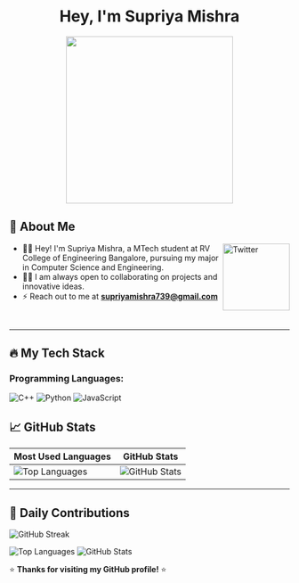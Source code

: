 
<h1 align="center">Hey, I'm Supriya Mishra</h1>

<p align="center">
<img src="https://octodex.github.com/images/daftpunktocat-thomas.gif" width="300"/>
</p>

## :wave: About Me

<a href="https://www.linkedin.com/in/supriya-mishra-3a2bb5356/" target="_blank"><img src="https://cdn2.iconfinder.com/data/icons/social-media-2199/64/social_media_isometric_14-linkedin-512.png" height="120px" width="120px" alt="Twitter" align="right"></a>

- 👩‍🎓 Hey! I'm Supriya Mishra, a MTech student at RV College of Engineering Bangalore, pursuing my major in Computer Science and Engineering.
- 👩‍💻 I am always open to collaborating on projects and innovative ideas.
- ⚡ Reach out to me at **supriyamishra739@gmail.com**

<br/>

---
## 🔥 My Tech Stack

### Programming Languages:
![C++](https://img.shields.io/badge/C++-00599C?style=for-the-badge&logo=cplusplus&logoColor=white)
![Python](https://img.shields.io/badge/Python-3776AB?style=for-the-badge&logo=python&logoColor=white)
![JavaScript](https://img.shields.io/badge/JavaScript-F7DF1E?style=for-the-badge&logo=javascript&logoColor=black)

## 📈 **GitHub Stats**

| Most Used Languages | GitHub Stats |
|---------------------|--------------|
| ![Top Languages](https://github-readme-stats.vercel.app/api/top-langs/?username=SupriyaMishra739&layout=compact&theme=radical) | ![GitHub Stats](https://github-readme-stats.vercel.app/api?username=SupriyaMishra739&show_icons=true&theme=radical) |

---

## 🌟 **Daily Contributions**
![GitHub Streak](https://github-readme-streak-stats.herokuapp.com/?user=SupriyaMishra739&theme=radical)


![Top Languages](https://github-readme-stats.vercel.app/api/top-langs/?username=SupriyaMishra739&layout=compact&theme=radical)
![GitHub Stats](https://github-readme-stats.vercel.app/api?username=SupriyaMishra739&show_icons=true&theme=radical)





⭐ **Thanks for visiting my GitHub profile!** ⭐
